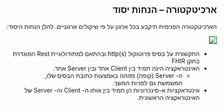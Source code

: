 <div dir="rtl" markdown="1">

## ארכיטקטורה – הנחות יסוד

הארכיטקטורה הפנימית תיקבע בכל ארגון על פי שיקולים ארגוניים. 
להלן הנחות היסוד:

<img src="./7.png" style="border: 1px solid green;">

*	התקשורת על בסיס פרוטוקול http(s) ובהתאם למתודולוגיית Rest המוגדרת בתקן FHIR
* האינטראקציה הינה תמיד בין Client אחד ובין Server אחד.
  *	ה- Server (קופה) מזוהה באמצעות כתובת הבסיס שלו, המשמשת גם לפניות המשך.
* אינטראקציות א-סינכרוניות הן תמיד בין אותו ה- Client וה- Server של האינטראקציה הראשונית.


</div>